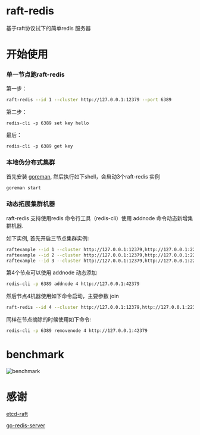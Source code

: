 # raft-redis

基于raft协议试下的简单redis 服务器

# 开始使用
### 单一节点跑raft-redis

第一步：

```sh
raft-redis --id 1 --cluster http://127.0.0.1:12379 --port 6389
```

第二步：

```
redis-cli -p 6389 set key hello
```

最后：

```
redis-cli -p 6389 get key
```

### 本地伪分布式集群

首先安装 [goreman](https://github.com/mattn/goreman), 然后执行如下shell，会启动3个raft-redis 实例

```sh
goreman start
```


### 动态拓展集群机器

raft-redis 支持使用redis 命令行工具（redis-cli）使用 addnode 命令动态新增集群机器.

如下实例, 首先开启三节点集群实例:
```sh
raftexample --id 1 --cluster http://127.0.0.1:12379,http://127.0.0.1:22379,http://127.0.0.1:32379 --port 6389
raftexample --id 2 --cluster http://127.0.0.1:12379,http://127.0.0.1:22379,http://127.0.0.1:32379 --port 6399
raftexample --id 3 --cluster http://127.0.0.1:12379,http://127.0.0.1:22379,http://127.0.0.1:32379 --port 6169
```

第4个节点可以使用 addnode 动态添加
```sh
redis-cli -p 6389 addnode 4 http://127.0.0.1:42379
```

然后节点4机器使用如下命令启动，主要参数 join
```sh
raft-redis --id 4 --cluster http://127.0.0.1:12379,http://127.0.0.1:22379,http://127.0.0.1:32379,http://127.0.0.1:42379 --port 6059 --join
```

同样在节点摘除的时候使用如下命令:
```sh
redis-cli -p 6389 removenode 4 http://127.0.0.1:42379
```

# benchmark

![benchmark](https://github.com/raft-redis/doc/benchmark.png)

# 感谢

[etcd-raft](https://github.com/coreos/etcd/tree/master/raft)

[go-redis-server](https://github.com/docker/go-redis-server)